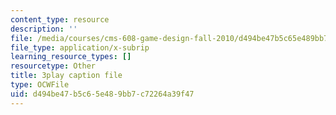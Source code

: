 ```yaml
---
content_type: resource
description: ''
file: /media/courses/cms-608-game-design-fall-2010/d494be47b5c65e489bb7c72264a39f47_68557.vtt
file_type: application/x-subrip
learning_resource_types: []
resourcetype: Other
title: 3play caption file
type: OCWFile
uid: d494be47-b5c6-5e48-9bb7-c72264a39f47
---
```

